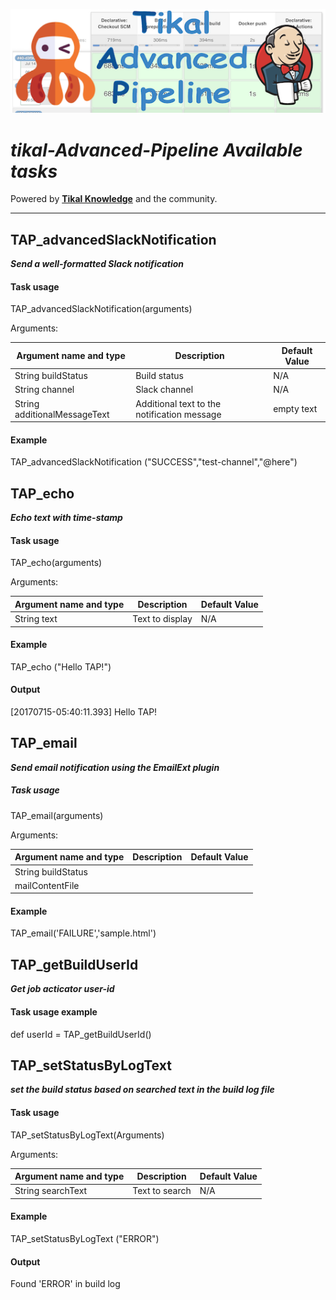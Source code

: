 ![Tikal-Advanced-Pipeline](../resources/images/TAP-small.png)
# ***tikal-Advanced-Pipeline Available tasks***

Powered by **[Tikal Knowledge](http://www.tikalk.com)** and the community.
<hr/>

## TAP_advancedSlackNotification

***Send a well-formatted Slack notification***

#### Task usage

TAP_advancedSlackNotification(arguments)

Arguments:

| Argument name and type | Description | Default Value |
| ------------- | ----------- | ------------- |
| String buildStatus| Build status| N/A|
| String channel| Slack channel| N/A|
| String additionalMessageText| Additional text to the notification message| empty text|

#### Example
TAP_advancedSlackNotification ("SUCCESS","test-channel","@here")

## TAP_echo

***Echo text with time-stamp***

#### Task usage

TAP_echo(arguments)

Arguments:

| Argument name and type | Description | Default Value |
| ------------- | ----------- | ------------- |
| String text| Text to display| N/A|

#### Example
TAP_echo ("Hello TAP!")

#### Output
[20170715-05:40:11.393] Hello TAP!

## TAP_email

***Send email notification using the EmailExt plugin***

##### Task usage

TAP_email(arguments)

Arguments:

| Argument name and type | Description | Default Value |
| ------------- | ----------- | ------------- |
| String buildStatus | | |
| mailContentFile | | |

#### Example
TAP_email('FAILURE','sample.html')

## TAP_getBuildUserId

***Get job acticator user-id***

#### Task usage example

def userId = TAP_getBuildUserId()

## TAP_setStatusByLogText

***set the build status based on searched text in the build log file***

#### Task usage

TAP_setStatusByLogText(Arguments)

Arguments:

| Argument name and type | Description | Default Value |
| ------------- | ----------- | ------------- |
| String searchText| Text to search| N/A|

#### Example
TAP_setStatusByLogText ("ERROR")

#### Output
Found 'ERROR' in build log

